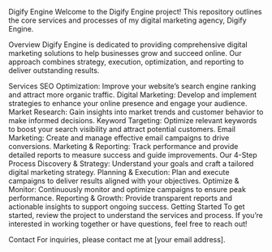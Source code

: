 Digify Engine
Welcome to the Digify Engine project! This repository outlines the core services and processes of my digital marketing agency, Digify Engine.

Overview
Digify Engine is dedicated to providing comprehensive digital marketing solutions to help businesses grow and succeed online. Our approach combines strategy, execution, optimization, and reporting to deliver outstanding results.

Services
SEO Optimization: Improve your website’s search engine ranking and attract more organic traffic.
Digital Marketing: Develop and implement strategies to enhance your online presence and engage your audience.
Market Research: Gain insights into market trends and customer behavior to make informed decisions.
Keyword Targeting: Optimize relevant keywords to boost your search visibility and attract potential customers.
Email Marketing: Create and manage effective email campaigns to drive conversions.
Marketing & Reporting: Track performance and provide detailed reports to measure success and guide improvements.
Our 4-Step Process
Discovery & Strategy: Understand your goals and craft a tailored digital marketing strategy.
Planning & Execution: Plan and execute campaigns to deliver results aligned with your objectives.
Optimize & Monitor: Continuously monitor and optimize campaigns to ensure peak performance.
Reporting & Growth: Provide transparent reports and actionable insights to support ongoing success.
Getting Started
To get started, review the project to understand the services and process. If you’re interested in working together or have questions, feel free to reach out!

Contact
For inquiries, please contact me at [your email address].
